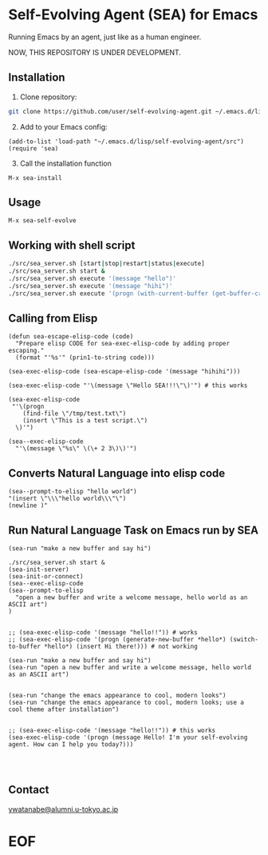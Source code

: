 <!-- ---
!-- title: ./self-evolving-agent/README.md
!-- author: ywatanabe
!-- date: 2024-12-04 09:05:19
!-- --- -->


# Self-Evolving Agent (SEA) for Emacs

Running Emacs by an agent, just like as a human engineer.

NOW, THIS REPOSITORY IS UNDER DEVELOPMENT.

## Installation

1. Clone repository:
```bash
git clone https://github.com/user/self-evolving-agent.git ~/.emacs.d/lisp/self-evolving-agent
```

2. Add to your Emacs config:
```elisp
(add-to-list 'load-path "~/.emacs.d/lisp/self-evolving-agent/src")
(require 'sea)
```

3. Call the installation function
```elisp
M-x sea-install
```

## Usage

``` elisp
M-x sea-self-evolve
```

## Working with shell script

``` bash
./src/sea_server.sh [start|stop|restart|status|execute]
./src/sea_server.sh start &
./src/sea_server.sh execute '(message "hello")'
./src/sea_server.sh execute '(message "hihi")'
./src/sea_server.sh execute '(progn (with-current-buffer (get-buffer-create "*test*") (insert "hello")) (switch-to-buffer "*test*"))'
```

## Calling from Elisp

``` elisp
(defun sea-escape-elisp-code (code)
  "Prepare elisp CODE for sea-exec-elisp-code by adding proper escaping."
  (format "'%s'" (prin1-to-string code)))

(sea-exec-elisp-code (sea-escape-elisp-code '(message "hihihi")))

(sea-exec-elisp-code "'\(message \"Hello SEA!!!\"\)'") # this works

(sea-exec-elisp-code
 "'\(progn
    (find-file \"/tmp/test.txt\")
    (insert \"This is a test script.\")
  \)'")
  
(sea--exec-elisp-code 
  "'\(message \"%s\" \(\+ 2 3\)\)'")
```

## Converts Natural Language into elisp code

``` elisp
(sea--prompt-to-elisp "hello world")
"(insert \"\\\"hello world\\\"\")
(newline )"
```

## Run Natural Language Task on Emacs run by SEA

``` elisp
(sea-run "make a new buffer and say hi")

./src/sea_server.sh start &
(sea-init-server)
(sea-init-or-connect)
(sea--exec-elisp-code 
(sea--prompt-to-elisp 
  "open a new buffer and write a welcome message, hello world as an ASCII art")
)


;; (sea-exec-elisp-code '(message "hello!!")) # works
;; (sea-exec-elisp-code '(progn (generate-new-buffer *hello*) (switch-to-buffer *hello*) (insert Hi there!))) # not working

(sea-run "make a new buffer and say hi")
(sea-run "open a new buffer and write a welcome message, hello world as an ASCII art")


(sea-run "change the emacs appearance to cool, modern looks")
(sea-run "change the emacs appearance to cool, modern looks; use a cool theme after installation")


;; (sea-exec-elisp-code '(message "hello!!")) # this works
(sea-exec-elisp-code '(progn (message Hello! I'm your self-evolving agent. How can I help you today?)))




```




## 
## Contact
ywatanabe@alumni.u-tokyo.ac.jp




# EOF



